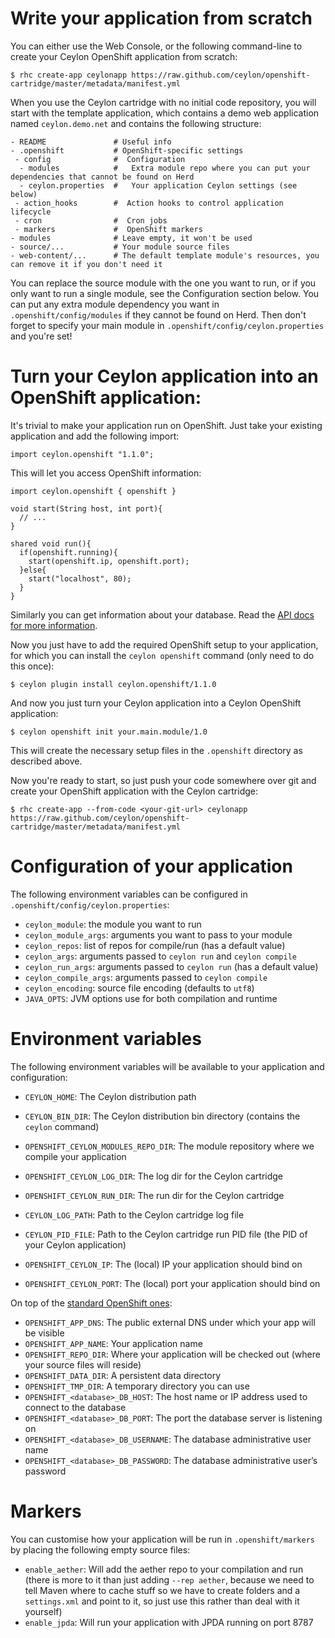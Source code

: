 # Write your application from scratch

You can either use the Web Console, or the following command-line to create your Ceylon OpenShift application
from scratch:

```shell
$ rhc create-app ceylonapp https://raw.github.com/ceylon/openshift-cartridge/master/metadata/manifest.yml
```

When you use the Ceylon cartridge with no initial code repository, you will start with the template application,
which contains a demo web application named `ceylon.demo.net` and contains the following structure:

```
- README               # Useful info
- .openshift           # OpenShift-specific settings
 - config              #  Configuration
  - modules            #   Extra module repo where you can put your dependencies that cannot be found on Herd
  - ceylon.properties  #   Your application Ceylon settings (see below)
 - action_hooks        #  Action hooks to control application lifecycle
 - cron                #  Cron jobs
 - markers             #  OpenShift markers
- modules              # Leave empty, it won't be used
- source/...           # Your module source files
- web-content/...      # The default template module's resources, you can remove it if you don't need it
```

You can replace the source module with the one you want to run, or if you only want to run a single module,
see the Configuration section below. You can put any extra module dependency you want in `.openshift/config/modules`
if they cannot be found on Herd. Then don't forget to specify your main module in `.openshift/config/ceylon.properties`
and you're set!

# Turn your Ceylon application into an OpenShift application:

It's trivial to make your application run on OpenShift. Just take your existing application and add the following
import:

```ceylon
import ceylon.openshift "1.1.0";
```

This will let you access OpenShift information:

```ceylon
import ceylon.openshift { openshift }

void start(String host, int port){
  // ...
}

shared void run(){
  if(openshift.running){
    start(openshift.ip, openshift.port);
  }else{
    start("localhost", 80);
  }
}
```

Similarly you can get information about your database. Read the [API docs for more information](https://modules.ceylon-lang.org/repo/1/ceylon/openshift/1.1.0/module-doc/api/openshift.object.html).

Now you just have to add the required OpenShift setup to your application, for which
you can install the `ceylon openshift` command (only need to do this once):

```shell
$ ceylon plugin install ceylon.openshift/1.1.0
```

And now you just turn your Ceylon application into a Ceylon OpenShift application:

```shell
$ ceylon openshift init your.main.module/1.0
```

This will create the necessary setup files in the `.openshift` directory as described above.

Now you're ready to start, so just push your code somewhere over git and create your
OpenShift application with the Ceylon cartridge:

```shell
$ rhc create-app --from-code <your-git-url> ceylonapp https://raw.github.com/ceylon/openshift-cartridge/master/metadata/manifest.yml
```

# Configuration of your application

The following environment variables can be configured in `.openshift/config/ceylon.properties`:

- `ceylon_module`: the module you want to run
- `ceylon_module_args`: arguments you want to pass to your module
- `ceylon_repos`: list of repos for compile/run (has a default value)
- `ceylon_args`: arguments passed to `ceylon run` and `ceylon compile`
- `ceylon_run_args`: arguments passed to `ceylon run` (has a default value)
- `ceylon_compile_args`: arguments passed to `ceylon compile`
- `ceylon_encoding`: source file encoding (defaults to `utf8`)
- `JAVA_OPTS`: JVM options use for both compilation and runtime

# Environment variables

The following environment variables will be available to your application and configuration:

- `CEYLON_HOME`: The Ceylon distribution path
- `CEYLON_BIN_DIR`: The Ceylon distribution bin directory (contains the `ceylon` command)

- `OPENSHIFT_CEYLON_MODULES_REPO_DIR`: The module repository where we compile your application
- `OPENSHIFT_CEYLON_LOG_DIR`: The log dir for the Ceylon cartridge
- `OPENSHIFT_CEYLON_RUN_DIR`: The run dir for the Ceylon cartridge

- `CEYLON_LOG_PATH`: Path to the Ceylon cartridge log file
- `CEYLON_PID_FILE`: Path to the Ceylon cartridge run PID file (the PID of your Ceylon application)

- `OPENSHIFT_CEYLON_IP`: The (local) IP your application should bind on
- `OPENSHIFT_CEYLON_PORT`: The (local) port your application should bind on

On top of the [standard OpenShift ones](https://developers.openshift.com/en/managing-environment-variables.html):

- `OPENSHIFT_APP_DNS`: The public external DNS under which your app will be visible
- `OPENSHIFT_APP_NAME`: Your application name
- `OPENSHIFT_REPO_DIR`: Where your application will be checked out (where your source files will reside)
- `OPENSHIFT_DATA_DIR`: A persistent data directory
- `OPENSHIFT_TMP_DIR`: A temporary directory you can use
- `OPENSHIFT_<database>_DB_HOST`: The host name or IP address used to connect to the database
- `OPENSHIFT_<database>_DB_PORT`: The port the database server is listening on
- `OPENSHIFT_<database>_DB_USERNAME`: The database administrative user name
- `OPENSHIFT_<database>_DB_PASSWORD`: The database administrative user’s password

# Markers

You can customise how your application will be run in `.openshift/markers` by placing
the following empty source files:

- `enable_aether`: Will add the aether repo to your compilation and run (there is more to it than just adding 
  `--rep aether`, because we need to tell Maven where to cache stuff so we have to create folders and a
  `settings.xml` and point to it, so just use this rather than deal with it yourself)
- `enable_jpda`: Will run your application with JPDA running on port 8787
